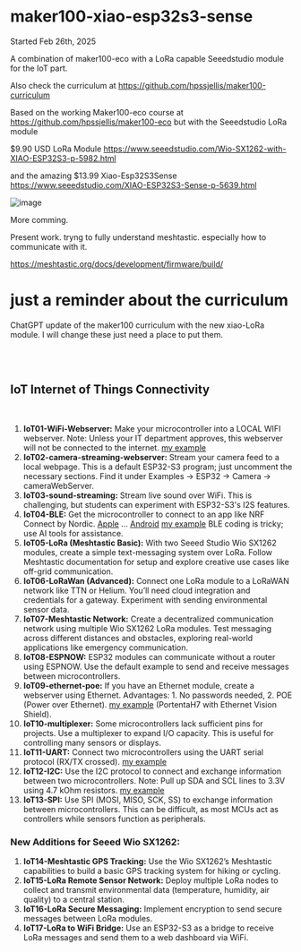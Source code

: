 # maker100-xiao-esp32s3-sense

Started Feb 26th, 2025

A combination of maker100-eco with a LoRa capable Seeedstudio module for the IoT part.

Also check the curriculum at https://github.com/hpssjellis/maker100-curriculum


Based on the working Maker100-eco course at https://github.com/hpssjellis/maker100-eco but with the Seeedstudio LoRa module  


$9.90 USD LoRa Module https://www.seeedstudio.com/Wio-SX1262-with-XIAO-ESP32S3-p-5982.html

and the amazing $13.99 Xiao-Esp32S3Sense   https://www.seeedstudio.com/XIAO-ESP32S3-Sense-p-5639.html

![image](https://github.com/user-attachments/assets/5bb9f204-d206-43c6-a4c4-84933e369dcf)


More comming.



Present work. tryng to fully understand meshtastic. especially how to communicate with it.

https://meshtastic.org/docs/development/firmware/build/





# just a reminder about the curriculum

ChatGPT update of the maker100 curriculum with the new xiao-LoRa module. I will change these just need a place to put them.


<br><br><h2 name="iot"> IoT Internet of Things Connectivity</h2><br>

1. **IoT01-WiFi-Webserver:** Make your microcontroller into a LOCAL WIFI webserver. Note: Unless your IT department approves, this webserver will not be connected to the internet. [my example](https://github.com/hpssjellis/maker100-eco/blob/main/README.md#a47)  
1. **IoT02-camera-streaming-webserver:** Stream your camera feed to a local webpage. This is a default ESP32-S3 program; just uncomment the necessary sections. Find it under Examples → ESP32 → Camera → cameraWebServer.  
1. **IoT03-sound-streaming:** Stream live sound over WiFi. This is challenging, but students can experiment with ESP32-S3's I2S features.  
1. **IoT04-BLE:** Get the microcontroller to connect to an app like NRF Connect by Nordic. [Apple](https://apps.apple.com/us/app/nrf-connect-for-mobile/id1054362403) ...  [Android](https://play.google.com/store/apps/details?id=no.nordicsemi.android.mcp&hl=en&pli=1)  [my example](https://github.com/hpssjellis/maker100-eco/blob/main/README.md#a52) BLE coding is tricky; use AI tools for assistance.
1. **IoT05-LoRa (Meshtastic Basic):** With two Seeed Studio Wio SX1262 modules, create a simple text-messaging system over LoRa. Follow Meshtastic documentation for setup and explore creative use cases like off-grid communication.  
1. **IoT06-LoRaWan (Advanced):** Connect one LoRa module to a LoRaWAN network like TTN or Helium. You’ll need cloud integration and credentials for a gateway. Experiment with sending environmental sensor data.  
1. **IoT07-Meshtastic Network:** Create a decentralized communication network using multiple Wio SX1262 LoRa modules. Test messaging across different distances and obstacles, exploring real-world applications like emergency communication.  
1. **IoT08-ESPNOW:** ESP32 modules can communicate without a router using ESPNOW. Use the default example to send and receive messages between microcontrollers.  
1. **IoT09-ethernet-poe:** If you have an Ethernet module, create a webserver using Ethernet. Advantages: 1. No passwords needed, 2. POE (Power over Ethernet). [my example](https://github.com/hpssjellis/maker100#21) (PortentaH7 with Ethernet Vision Shield).  
1. **IoT10-multiplexer:** Some microcontrollers lack sufficient pins for projects. Use a multiplexer to expand I/O capacity. This is useful for controlling many sensors or displays.  
1. **IoT11-UART:** Connect two microcontrollers using the UART serial protocol (RX/TX crossed). [my example](https://github.com/hpssjellis/maker100-eco/blob/main/README.md#a38b)   
1. **IoT12-I2C:** Use the I2C protocol to connect and exchange information between two microcontrollers. Note: Pull up SDA and SCL lines to 3.3V using 4.7 kOhm resistors. [my example](https://github.com/hpssjellis/maker100-eco/blob/main/README.md#a38a)   
1. **IoT13-SPI:** Use SPI (MOSI, MISO, SCK, SS) to exchange information between microcontrollers. This can be difficult, as most MCUs act as controllers while sensors function as peripherals.

### New Additions for Seeed Wio SX1262:

1. **IoT14-Meshtastic GPS Tracking:** Use the Wio SX1262’s Meshtastic capabilities to build a basic GPS tracking system for hiking or cycling.
1. **IoT15-LoRa Remote Sensor Network:** Deploy multiple LoRa nodes to collect and transmit environmental data (temperature, humidity, air quality) to a central station.
1. **IoT16-LoRa Secure Messaging:** Implement encryption to send secure messages between LoRa modules.
1. **IoT17-LoRa to WiFi Bridge:** Use an ESP32-S3 as a bridge to receive LoRa messages and send them to a web dashboard via WiFi.


